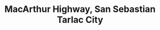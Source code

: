 ---
title: MacArthur Highway, San Sebastian Tarlac City
url: /macarthur-highway-san-sebastian-tarlac-city/
latitude: 15.47
longitude: 120.599
---